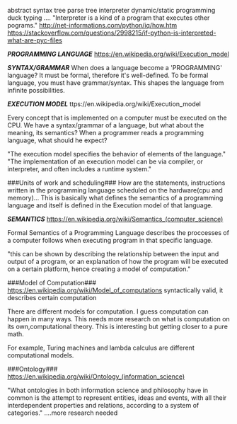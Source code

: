 abstract syntax tree
parse tree
interpreter
dynamic/static programming
duck typing
....
"Interpreter is a kind of a program that executes other pograms."
http://net-informations.com/python/iq/how.htm
https://stackoverflow.com/questions/2998215/if-python-is-interpreted-what-are-pyc-files


***PROGRAMMING LANGUAGE***
https://en.wikipedia.org/wiki/Execution_model

***SYNTAX/GRAMMAR***
When does a language become a 'PROGRAMMING' language?
It must be formal, therefore it's well-defined.
To be formal language, you must have grammar/syntax.
This shapes the language from infinite possibilities.

***EXECUTION MODEL***
ttps://en.wikipedia.org/wiki/Execution_model

Every concept that is implemented on a computer
must be executed on the CPU. 
We have a syntax/grammar of a language, but
what about the meaning, its semantics? 
When a programmer reads a programming language,
what should he expect? 

"The execution model specifies the behavior
of elements of the language."
"The implementation of an execution model can
be via compiler, or interpreter, and often includes
a runtime system."

###Units of work and scheduling###
How are the statements, instructions 
written in the programming language 
scheduled on the hardware(cpu and memory)...
This is basically what defines the semantics 
of a programming language and itself is defined
in the Execution model of that language.

***SEMANTICS***
https://en.wikipedia.org/wiki/Semantics_(computer_science)

Formal Semantics of a Programming Language 
describes the proccesses of a computer follows
when executing program in that specific language.

"this can be shown by describing the relationship
between the input and output of a program, or an
explanation of how the program will be executed on
a certain platform, hence creating a model of computation."

###Model of Computation###
https://en.wikipedia.org/wiki/Model_of_computations syntactically valid, it describes certain computation

There are different models for computation.
I guess computation can happen in many ways.
This needs more research on what is computation
on its own,computational theory.
This is interesting but getting closer to a pure math.

For example, Turing machines and lambda calculus are
different computational models.

###Ontology###
https://en.wikipedia.org/wiki/Ontology_(information_science)

"What ontologies in both information science and philosophy have in common is the attempt to represent entities, ideas and events, with all their interdependent properties and relations, according to a system of categories."
....more research needed
